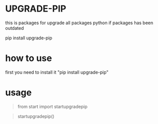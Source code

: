 # UPGRADE-PIP

this is packages for upgrade all packages python if packages has been outdated

pip install upgrade-pip

# how to use

first you need to install it "pip install upgrade-pip"

# usage

  > from start import startupgradepip

  > startupgradepip()
